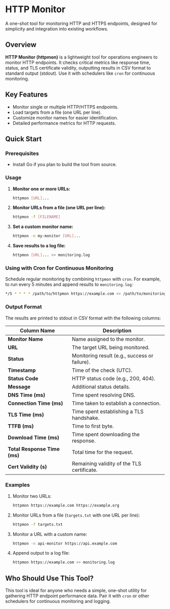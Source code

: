 # HTTP Monitor

A one-shot tool for monitoring HTTP and HTTPS endpoints, designed for simplicity and integration into existing workflows.

## Overview

**HTTP Monitor (httpmon)** is a lightweight tool for operations engineers to monitor HTTP endpoints. It checks critical metrics like response time, status, and TLS certificate validity, outputting results in CSV format to standard output (stdout). Use it with schedulers like `cron` for continuous monitoring.

## Key Features

- Monitor single or multiple HTTP/HTTPS endpoints.
- Load targets from a file (one URL per line).
- Customize monitor names for easier identification.
- Detailed performance metrics for HTTP requests.

## Quick Start

### Prerequisites

- Install Go if you plan to build the tool from source.

### Usage

1. **Monitor one or more URLs:**
   ```bash
   httpmon [URL]...
   ```

2. **Monitor URLs from a file (one URL per line):**
   ```bash
   httpmon -f [FILENAME]
   ```

3. **Set a custom monitor name:**
   ```bash
   httpmon -n my-monitor [URL]...
   ```

4. **Save results to a log file:**
   ```bash
   httpmon [URL]... >> monitoring.log
   ```

### Using with Cron for Continuous Monitoring

Schedule regular monitoring by combining `httpmon` with `cron`. For example, to run every 5 minutes and append results to `monitoring.log`:

```bash
*/5 * * * * /path/to/httpmon https://example.com >> /path/to/monitoring.log
```

### Output Format

The results are printed to stdout in CSV format with the following columns:

| Column Name               | Description                                   |
|---------------------------|-----------------------------------------------|
| **Monitor Name**          | Name assigned to the monitor.                |
| **URL**                   | The target URL being monitored.              |
| **Status**                | Monitoring result (e.g., success or failure).|
| **Timestamp**             | Time of the check (UTC).                     |
| **Status Code**           | HTTP status code (e.g., 200, 404).           |
| **Message**               | Additional status details.                   |
| **DNS Time (ms)**         | Time spent resolving DNS.                    |
| **Connection Time (ms)**  | Time taken to establish a connection.        |
| **TLS Time (ms)**         | Time spent establishing a TLS handshake.     |
| **TTFB (ms)**             | Time to first byte.                          |
| **Download Time (ms)**    | Time spent downloading the response.         |
| **Total Response Time (ms)** | Total time for the request.                |
| **Cert Validity (s)**     | Remaining validity of the TLS certificate.   |

### Examples

1. Monitor two URLs:
   ```bash
   httpmon https://example.com https://example.org
   ```

2. Monitor URLs from a file (`targets.txt` with one URL per line):
   ```bash
   httpmon -f targets.txt
   ```

3. Monitor a URL with a custom name:
   ```bash
   httpmon -n api-monitor https://api.example.com
   ```

4. Append output to a log file:
   ```bash
   httpmon https://example.com >> monitoring.log
   ```

## Who Should Use This Tool?

This tool is ideal for anyone who needs a simple, one-shot utility for gathering HTTP endpoint performance data. Pair it with `cron` or other schedulers for continuous monitoring and logging.
